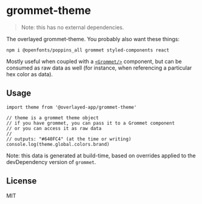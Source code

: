 # grommet-theme

> Note: this has no external dependencies.

The overlayed grommet-theme. You probably also want these things:

```
npm i @openfonts/poppins_all grommet styled-components react
```

Mostly useful when coupled with a [`<Grommet/>`](https://v2.grommet.io/grommet) component, but can be consumed as raw data as well (for instance, when referencing a particular hex color as data).

## Usage

```
import theme from '@overlayed-app/grommet-theme'

// theme is a grommet theme object
// if you have grommet, you can pass it to a Grommet component
// or you can access it as raw data
//
// outputs: "#640FC4" (at the time or writing)
console.log(theme.global.colors.brand)

```

Note: this data is generated at build-time, based on overrides applied to the devDependency version of `grommet`.

## License

MIT

